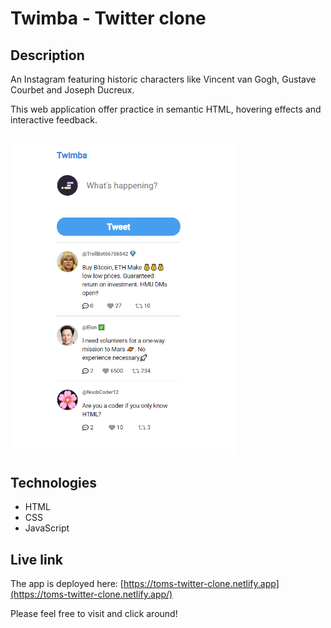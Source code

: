# Twimba - Twitter clone

## Description
An Instagram featuring historic characters like Vincent van Gogh, Gustave Courbet and Joseph Ducreux.

This web application offer practice in semantic HTML, hovering effects and interactive feedback.

<br/>
<img src="twimba.png" alt="Screenshot." width="360px"/>

## Technologies
- HTML
- CSS
- JavaScript

## Live link
The app is deployed here:
[https://toms-twitter-clone.netlify.app](https://toms-twitter-clone.netlify.app/)

Please feel free to visit and click around!
